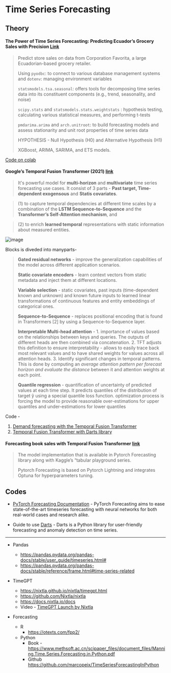 # Time Series Forecasting
## Theory

#### The Power of Time Series Forecasting: Predicting Ecuador’s Grocery Sales with Precision [Link](https://medium.com/@isaacrambo/revealing-the-power-of-time-series-forecasting-predicting-ecuadors-grocery-sales-with-precision-8c3b0bac97be)
> Predict store sales on data from Corporation Favorita, a large Ecuadorian-based grocery retailer.
>
> Using `pyodbc`: to connect to various database management systems and `dotenv`: managing environment variables
> 
> `statsmodels.tsa.seasonal`: offers tools for decomposing time series data into its constituent components (e.g., trend, seasonality, and noise)
>
> ``scipy.stats`` and ``statsmodels.stats.weightstats`` : hypothesis testing, calculating various statistical measures, and performing t-tests
>
> ``pmdarima.arima`` and ``arch.unitroot``: to build forecasting models and assess stationarity and unit root properties of time series data
>
> HYPOTHESIS - Null Hypothesis (H0) and Alternative Hypothesis (H1)
>
>  XGBoost, ARIMA, SARIMA, and ETS models.

[Code on colab](https://colab.research.google.com/drive/1R_C7422mBQJ9M3ZfdTx-5ASeJwUWGmq5#scrollTo=RvUuWQ3JvW5a)


#### Google’s Temporal Fusion Transformer (2021) [link](https://medium.com/dataness-ai/understanding-temporal-fusion-transformer-9a7a4fcde74b)

> It's powerful model for **multi-horizon** and **multivariate** time series forecasting use cases. It consist of 3 parts - **Past target, Time-dependent exogensous** and **Statis covariates**.

> (1) to capture temporal dependencies at different time scales by a combination of the **LSTM Sequence-to-Sequence** and the **Transformer’s Self-Attention mechanism**, and

> (2) to enrich **learned temporal** representations with static information about measured entities.

![image](https://github.com/vg11072001/Machine-Learning/assets/67424390/0514258c-84c9-45cb-b5b8-e0df22461683)

Blocks is diveded into manyparts-
	
> **Gated residual networks** - improve the generalization capabilities of the model across different application scenarios.
>
> **Static covariate encoders** - learn context vectors from static metadata and inject them at different locations.
>
> **Variable selection** - static covariates, past inputs (time-dependent known and unknown) and known future inputs to learned linear transformations of continuous features and entity embeddings of categorical ones.
>
> **Sequence-to-Sequence** - replaces positional encoding that is found in Transformers [2] by using a Sequence-to-Sequence layer.
>
> **Interpretable Multi-head attention** - 1. importance of values based on the relationships between keys and queries.  The outputs of different heads are then combined via concatenation.
> 2. TFT adjusts this definition to ensure interpretability - allows to easily trace back most relevant values and to have shared weights for values across all attention heads.
> 3. Identify significant changes in temporal patterns. This is done by computing an _average attention pattern per forecast horizon and evaluate the distance_ between it and attention weights at each point.
>
> **Quantile regression** - quantification of uncertainty of predicted values at each time step. It predicts quantiles of the distribution of target ŷ using a special quantile loss function. optimization process is forcing the model to provide reasonable over-estimations for upper quantiles and under-estimations for lower quantiles

Code - 
1) [Demand forecasting with the Temporal Fusion Transformer](https://pytorch-forecasting.readthedocs.io/en/stable/tutorials/stallion.html)
2) [Temporal Fusion Transformer with Darts library](https://unit8co.github.io/darts/examples/13-TFT-examples.html?highlight=temporal+fusion)


#### Forecasting book sales with Temporal Fusion Transformer [link](https://medium.com/@mouna.labiadh/forecasting-book-sales-with-temporal-fusion-transformer-dd482a7a257c)

> The model implementation that is available in Pytorch Forecasting library along with Kaggle’s “tabular playground series.
>
> Pytorch Forecasting is based on Pytorch Lightning and integrates Optuna for hyperparameters tuning.
>
> 

## Codes

* [PyTorch Forecasting Documentation](https://pytorch-forecasting.readthedocs.io/en/stable/index.html) - PyTorch Forecasting aims to ease state-of-the-art timeseries forecasting with neural networks for both real-world cases and research alike. 

* Guide to use [Darts](https://unit8co.github.io/darts/quickstart/00-quickstart.html) - Darts is a Python library for user-friendly forecasting and anomaly detection on time series.


----------------
* Pandas
	* https://pandas.pydata.org/pandas-docs/stable/user_guide/timeseries.html#
 	* https://pandas.pydata.org/pandas-docs/stable/reference/frame.html#time-series-related

* TimeGPT
	* https://nixtla.github.io/nixtla/timegpt.html
	* https://github.com/Nixtla/nixtla
	* https://docs.nixtla.io/docs
	* Video - [TimeGPT Launch by Nixtla ](https://youtube.com/playlist?list=PLq3sJIV6w5BoHJ9gFSedwtb_pqk--4K89&feature=shared)  

* Forecasting
	* R
		* https://otexts.com/fpp2/
	* Python
		* Book - https://www.methsoft.ac.cn/scipaper_files/document_files/Manning.Time.Series.Forecasting.in.Python.pdf
 		* Github https://github.com/marcopeix/TimeSeriesForecastingInPython

